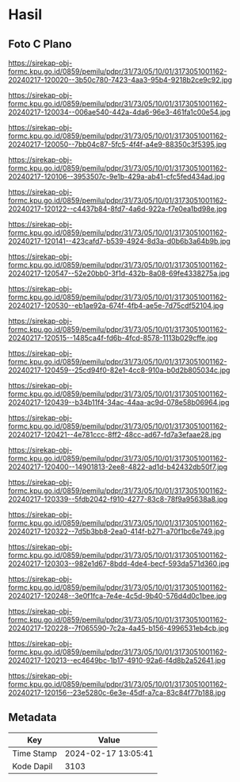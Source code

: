 # Hasil

## Foto C Plano

https://sirekap-obj-formc.kpu.go.id/0859/pemilu/pdpr/31/73/05/10/01/3173051001162-20240217-120020--3b50c780-7423-4aa3-95b4-9218b2ce9c92.jpg

https://sirekap-obj-formc.kpu.go.id/0859/pemilu/pdpr/31/73/05/10/01/3173051001162-20240217-120034--006ae540-442a-4da6-96e3-461fa1c00e54.jpg

https://sirekap-obj-formc.kpu.go.id/0859/pemilu/pdpr/31/73/05/10/01/3173051001162-20240217-120050--7bb04c87-5fc5-4f4f-a4e9-88350c3f5395.jpg

https://sirekap-obj-formc.kpu.go.id/0859/pemilu/pdpr/31/73/05/10/01/3173051001162-20240217-120106--3953507c-9e1b-429a-ab41-cfc5fed434ad.jpg

https://sirekap-obj-formc.kpu.go.id/0859/pemilu/pdpr/31/73/05/10/01/3173051001162-20240217-120122--c4437b84-8fd7-4a6d-922a-f7e0ea1bd98e.jpg

https://sirekap-obj-formc.kpu.go.id/0859/pemilu/pdpr/31/73/05/10/01/3173051001162-20240217-120141--423cafd7-b539-4924-8d3a-d0b6b3a64b9b.jpg

https://sirekap-obj-formc.kpu.go.id/0859/pemilu/pdpr/31/73/05/10/01/3173051001162-20240217-120547--52e20bb0-3f1d-432b-8a08-69fe4338275a.jpg

https://sirekap-obj-formc.kpu.go.id/0859/pemilu/pdpr/31/73/05/10/01/3173051001162-20240217-120530--eb1ae92a-674f-4fb4-ae5e-7d75cdf52104.jpg

https://sirekap-obj-formc.kpu.go.id/0859/pemilu/pdpr/31/73/05/10/01/3173051001162-20240217-120515--1485ca4f-fd6b-4fcd-8578-1113b029cffe.jpg

https://sirekap-obj-formc.kpu.go.id/0859/pemilu/pdpr/31/73/05/10/01/3173051001162-20240217-120459--25cd94f0-82e1-4cc8-910a-b0d2b805034c.jpg

https://sirekap-obj-formc.kpu.go.id/0859/pemilu/pdpr/31/73/05/10/01/3173051001162-20240217-120439--b34b11f4-34ac-44aa-ac9d-078e58b06964.jpg

https://sirekap-obj-formc.kpu.go.id/0859/pemilu/pdpr/31/73/05/10/01/3173051001162-20240217-120421--4e781ccc-8ff2-48cc-ad67-fd7a3efaae28.jpg

https://sirekap-obj-formc.kpu.go.id/0859/pemilu/pdpr/31/73/05/10/01/3173051001162-20240217-120400--14901813-2ee8-4822-ad1d-b42432db50f7.jpg

https://sirekap-obj-formc.kpu.go.id/0859/pemilu/pdpr/31/73/05/10/01/3173051001162-20240217-120339--5fdb2042-f910-4277-83c8-78f9a95638a8.jpg

https://sirekap-obj-formc.kpu.go.id/0859/pemilu/pdpr/31/73/05/10/01/3173051001162-20240217-120322--7d5b3bb8-2ea0-414f-b271-a70f1bc6e749.jpg

https://sirekap-obj-formc.kpu.go.id/0859/pemilu/pdpr/31/73/05/10/01/3173051001162-20240217-120303--982e1d67-8bdd-4de4-becf-593da571d360.jpg

https://sirekap-obj-formc.kpu.go.id/0859/pemilu/pdpr/31/73/05/10/01/3173051001162-20240217-120248--3e0f1fca-7e4e-4c5d-9b40-576d4d0c1bee.jpg

https://sirekap-obj-formc.kpu.go.id/0859/pemilu/pdpr/31/73/05/10/01/3173051001162-20240217-120228--7f065590-7c2a-4a45-b156-4996531eb4cb.jpg

https://sirekap-obj-formc.kpu.go.id/0859/pemilu/pdpr/31/73/05/10/01/3173051001162-20240217-120213--ec4649bc-1b17-4910-92a6-f4d8b2a52641.jpg

https://sirekap-obj-formc.kpu.go.id/0859/pemilu/pdpr/31/73/05/10/01/3173051001162-20240217-120156--23e5280c-6e3e-45df-a7ca-83c84f77b188.jpg


## Metadata

| Key        | Value               |
| ---------- | ------------------- |
| Time Stamp | 2024-02-17 13:05:41 |
| Kode Dapil | 3103                |



